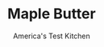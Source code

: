 ---
layout: ../../layouts/MarkdownPostLayout.astro
title: Maple Butter
author: America's Test Kitchen
pubDate: 2023-03-15
description: "Our Maple Butter goes well with roasted vegetables, corn bread, or pork chops, as well as johnnycakes."
image_url: https://res.cloudinary.com/hksqkdlah/image/upload/ar_1:1,c_fill,dpr_2.0,f_auto,fl_lossy.progressive.strip_profile,g_faces:auto,q_auto:low,w_344/20865_sfs-maple-butter-3
tags: ["New England","American","Quick","Make Ahead","Condiments"]
calories: 459
protein: 
carbohydrates: 3
fats: 
fiber: 
ingredients: ["4 tablespoons, unsalted butter, softened","1 tablespoon pure, maple syrup","1/4 teaspoon, salt"]
serves: 4
time: "10 minutes"
instructions: ["Whisk butter, maple syrup, and salt together in bowl until combined."]
nutrition: ["14 mg Potassium","3 mg Phosphorus","8 mg Calcium","1 mg Magnesium","44 mg Sodium","11 g Fat","2 g Monounsaturated","30 mg Cholesterol","7 g Saturated","3 g Sugars","4 g Water","3 g Carbs","97 µg Vitamin A","114 kcal Energy","3 g Sugars, added","459 calories"]
notes: "Maple butter will keep, covered and refrigerated, for one week. Try it on roasted vegetables, corn bread, or pork chops, as well as johnnycakes."
---
